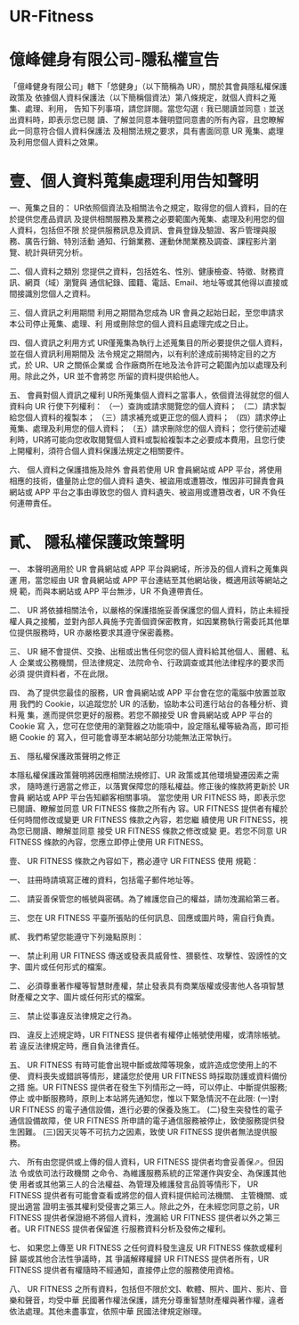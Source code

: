 # UR-Fitness 
# 億峰健身有限公司-隱私權宣告

「億峰健身有限公司」轄下「悠健身」（以下簡稱為 UR），關於其會員隱私權保護政策及 依據個人資料保護法（以下簡稱個資法）第八條規定，就個人資料之蒐集、處理、利用， 告知下列事項，請您詳閱。當您勾選﹝我已閱讀並同意﹞並送出資料時，即表示您已閱 讀、了解並同意本聲明暨同意書的所有內容，且您瞭解此一同意符合個人資料保護法 及相關法規之要求，具有書面同意 UR 蒐集、處理及利用您個人資料之效果。

# 壹、個人資料蒐集處理利用告知聲明 
一、蒐集之目的：
UR依照個資法及相關法令之規定，取得您的個人資料，目的在於提供您產品資訊 及提供相關服務及業務之必要範圍內蒐集、處理及利用您的個人資料，包括但不限 於提供服務訊息及資訊、會員登錄及驗證、客戶管理與服務、廣告行銷、特別活動 通知、行銷業務、運動休閒業務及調查、課程影片瀏覽、統計與研究分析。

二、個人資料之類別
您提供之資料，包括姓名、性別、健康檢查、特徵、財務資訊、網頁（域）瀏覽與 通信紀錄、國籍、電話、Email、地址等或其他得以直接或間接識別您個人之資料。

三、個人資訊之利用期間
利用之期間為您成為 UR 會員之起始日起，至您申請求本公司停止蒐集、處理、利 用或刪除您的個人資料且處理完成之日止。

四、個人資訊之利用方式
UR僅蒐集為執行上述蒐集目的所必要提供之個人資料，並在個人資訊利用期間及 法令規定之期間內，以有利於達成前揭特定目的之方式，於 UR、UR 之關係企業或 合作廠商所在地及法令許可之範圍內加以處理及利用。除此之外，UR 並不會將您 所留的資料提供給他人。

五、 會員對個人資訊之權利
UR所蒐集個人資料之當事人，依個資法得就您的個人資料向 UR 行使下列權利：
（一）查詢或請求閱覽您的個人資料；
（二）請求製給您個人資料的複製本；
（三）請求補充或更正您的個人資料；
（四）請求停止蒐集、處理及利用您的個人資料；
（五）請求刪除您的個人資料；
您行使前述權利時，UR將可能向您收取閱覽個人資料或製給複製本之必要成本費用，且您行使上開權利，須符合個人資料保護法規定之相關要件。

六、 個人資料之保護措施及除外
會員若使用 UR 會員網站或 APP 平台，將使用相應的技術，儘量防止您的個人資料 遺失、被盜用或遭篡改，惟因非可歸責會員網站或 APP 平台之事由導致您的個人 資料遺失、被盜用或遭篡改者，UR 不負任何連帶責任。


# 貳、 隱私權保護政策聲明
一、 本聲明適用於 UR 會員網站或 APP 平台與網域，所涉及的個人資料之蒐集與運 用，當您經由 UR 會員網站或 APP 平台連結至其他網站後，概適用該等網站之規 範，而與本網站或 APP 平台無涉，UR 不負連帶責任。

二、 UR 將依據相關法令，以嚴格的保護措施妥善保護您的個人資料，防止未經授 權人員之接觸，並對內部人員施予完善個資保密教育，如因業務執行需委託其他單 位提供服務時，UR 亦嚴格要求其遵守保密義務。

三、 UR 絕不會提供、交換、出租或出售任何您的個人資料給其他個人、團體、私人 企業或公務機關，但法律規定、法院命令、行政調查或其他法律程序的要求而必須 提供資料者，不在此限。

四、 為了提供您最佳的服務，UR 會員網站或 APP 平台會在您的電腦中放置並取用 我們的 Cookie，以追蹤您於 UR 的活動，協助本公司進行站台的各種分析、資料蒐 集，進而提供您更好的服務。若您不願接受 UR 會員網站或 APP 平台的 Cookie 寫 入，您可在您使用的瀏覽器之功能項中，設定隱私權等級為高，即可拒絕 Cookie 的 寫入，但可能會導至本網站部分功能無法正常執行。

五、 隱私權保護政策聲明之修正


本隱私權保護政策聲明將因應相關法規修訂、UR 政策或其他環境變遷因素之需求， 隨時進行適當之修正，以落實保障您的隱私權益。修正後的條款將更新於 UR 會員 網站或 APP 平台告知顧客相關事項。
當您使用 UR FITNESS 時，即表示您已閱讀、瞭解並同意 UR FITNESS 條款之所有內 容。UR FITNESS 提供者有權於任何時間修改或變更 UR FITNESS 條款之內容，若您繼 續使用 UR FITNESS，視為您已閱讀、瞭解並同意 接受 UR FITNESS 條款之修改或變 更。若您不同意 UR FITNESS 條款的內容，您應立即停止使用 UR FITNESS。

壹、 UR FITNESS 條款之內容如下，務必遵守 UR FITNESS 使用 規範：

一、 註冊時請填寫正確的資料，包括電子郵件地址等。

二、 請妥善保管您的帳號與密碼。為了維護您自己的權益，請勿洩漏給第三者。

三、 您在 UR FITNESS 平臺所張貼的任何訊息、回應或圖片時，需自行負責。

貳、 我們希望您能遵守下列幾點原則：

一、 禁止利用 UR FITNESS 傳送或發表具威脅性、猥褻性、攻擊性、毀謗性的文 字、圖片或任何形式的檔案。

二、 必須尊重著作權等智慧財產權，禁止發表具有商業版權或侵害他人各項智慧 財產權之文字、圖片或任何形式的檔案。

三、 禁止從事違反法律規定之行為。

四、 違反上述規定時，UR FITNESS 提供者有權停止帳號使用權，或清除帳號。若 違反法律規定時，應自負法律責任。

五、 UR FITNESS 有時可能會出現中斷或故障等現象，或許造成您使用上的不便、 資料喪失或錯誤等情形，建議您於使用 UR FITNESS 時採取防護或資料備份之措 施。UR FITNESS 提供者在發生下列情形之一時，可以停止、中斷提供服務;停止 或中斷服務時，原則上本站將先通知您，惟以下緊急情況不在此限:
(一)對 UR FITNESS 的電子通信設備，進行必要的保養及施工。
(二)發生突發性的電子通信設備故障，使 UR FITNESS 所申請的電子通信服務被停止，致使服務提供發生困難。
(三)因天災等不可抗力之因素，致使 UR FITNESS 提供者無法提供服務。

六、 所有由您提供或上傳的個人資料，UR FITNESS 提供者均會妥善保⬀。但因法 令或依司法行政機關 之命令、為維護服務系統的正常運作與安全、為保護其他使 用者或其他第三人的合法權益、為管理及維護發言品質等情形下， UR FITNESS 提供者有可能會查看或將您的個人資料提供給司法機關、 主管機關、或提出適當 證明主張其權利受侵害之第三人。除此之外，在未經您同意之前，UR FITNESS 提供者保證絕不將個人資料，洩漏給 UR FITNESS 提供者以外之第三者。UR FITNESS 提供者保留進 行服務資料分析及發佈之權利。

七、 如果您上傳至 UR FITNESS 之任何資料發生違反 UR FITNESS 條款或權利歸 屬或其他合法性爭議時，其 爭議解釋權歸 UR FITNESS 提供者所有，UR FITNESS 提供者有權隨時不經通知，直接停止您的服務使用資格。

八、 UR FITNESS 之所有資料，包括但不限於文⫿、軟體、照片、圖片、影片、音 樂和聲音，均受中華 民國著作權法保護，請充分尊重智慧財產權與著作權，違者 依法處理。其他未盡事宜，依照中華 民國法律規定辦理。

